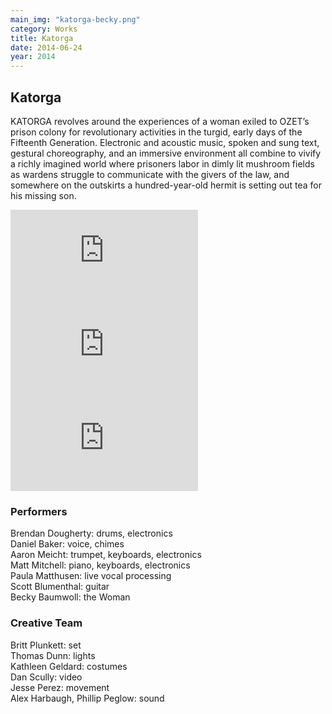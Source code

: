 ```yaml
---
main_img: "katorga-becky.png"
category: Works
title: Katorga
date: 2014-06-24
year: 2014
---
```

## Katorga

KATORGA revolves around the experiences of a woman exiled to OZET’s prison colony for revolutionary activities in the turgid, early days of the Fifteenth Generation. Electronic and acoustic music, spoken and sung text, gestural choreography, and an immersive environment all combine to vivify a richly imagined world where prisoners labor in dimly lit mushroom fields as wardens struggle to communicate with the givers of the law, and somewhere on the outskirts a hundred-year-old hermit is setting out tea for his missing son.

<div class="row videos">
  <iframe class="col-sm-4 col-xs-12" src="https://www.youtube.com/embed/wHLYr1vFuKM" frameborder="0" allowfullscreen></iframe>
  <iframe class="col-sm-4 col-xs-12" src="https://www.youtube.com/embed/wHLYr1vFuKM" frameborder="0" allowfullscreen></iframe>
  <iframe class="col-sm-4 col-xs-12" src="https://www.youtube.com/embed/wHLYr1vFuKM" frameborder="0" allowfullscreen></iframe>
</div>

### Performers

Brendan Dougherty: drums, electronics<br>
Daniel Baker: voice, chimes<br>
Aaron Meicht: trumpet, keyboards, electronics<br>
Matt Mitchell: piano, keyboards, electronics<br>
Paula Matthusen: live vocal processing<br>
Scott Blumenthal: guitar<br>
Becky Baumwoll: the Woman<br>

### Creative Team

Britt Plunkett: set<br>
Thomas Dunn: lights<br>
Kathleen Geldard: costumes<br>
Dan Scully: video<br>
Jesse Perez: movement<br>
Alex Harbaugh, Phillip Peglow: sound




